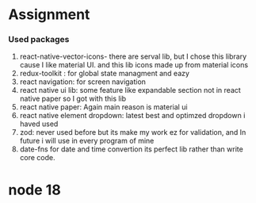 # Assignment

### Used packages
1. react-native-vector-icons- there are serval lib, but I chose this library cause I like material UI. and this lib icons made up from material icons
2. redux-toolkit : for global state managment and eazy
3. react navigation: for screen navigation
4. react native ui lib: some feature like expandable section not in react native paper so I got with this lib
5. react native paper: Again main reason is material ui
6. react native element dropdown: latest best and optimzed dropdown i haved used
7. zod: never used before but its make my work ez for validation, and In future i will use in every program of mine
8. date-fns for date and time convertion its perfect lib rather than write core code.


# node 18